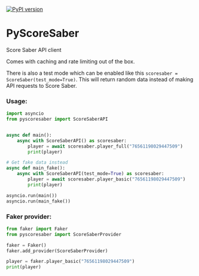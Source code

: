 [![PyPI version](https://badge.fury.io/py/PyScoreSaber.svg)](https://pypi.org/project/PyScoreSaber)
# PyScoreSaber
Score Saber API client

Comes with caching and rate limiting out of the box.

There is also a test mode which can be enabled like this ```scoresaber = ScoreSaber(test_mode=True)```.
This will return random data instead of making API requests to Score Saber.

### Usage:
```python
import asyncio
from pyscoresaber import ScoreSaberAPI


async def main():
    async with ScoreSaberAPI() as scoresaber:
        player = await scoresaber.player_full("76561198029447509")
        print(player)

# Get fake data instead
async def main_fake():
    async with ScoreSaberAPI(test_mode=True) as scoresaber:
        player = await scoresaber.player_basic("76561198029447509")
        print(player)

asyncio.run(main())
asyncio.run(main_fake())
```

### Faker provider:
```python
from faker import Faker
from pyscoresaber import ScoreSaberProvider

faker = Faker()
faker.add_provider(ScoreSaberProvider)

player = faker.player_basic("76561198029447509")
print(player)
```

